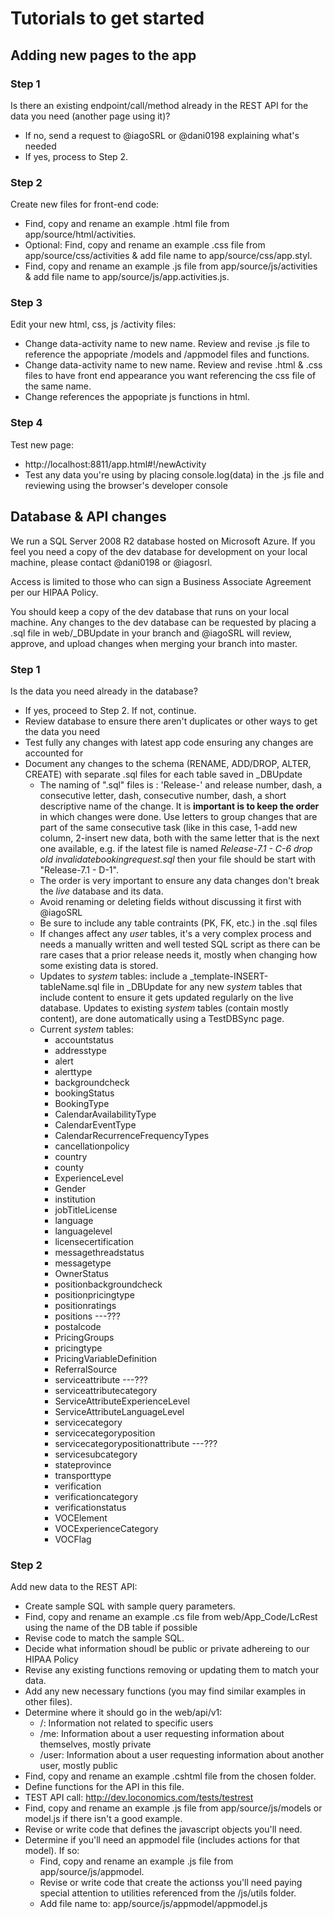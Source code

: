 # Tutorials to get started

## Adding new pages to the app
### Step 1
Is there an existing endpoint/call/method already in the REST API for the data you need (another page using it)?
- If no, send a request to @iagoSRL or @dani0198 explaining what's needed
- If yes, process to Step 2. 

### Step 2
Create new files for front-end code:
- Find, copy and rename an example .html file from app/source/html/activities.
- Optional: Find, copy and rename an example .css file from app/source/css/activities & add file name to app/source/css/app.styl.
- Find, copy and rename an example .js file from app/source/js/activities & add file name to app/source/js/app.activities.js.

### Step 3
Edit your new html, css, js /activity files:
- Change data-activity name to new name. Review and revise .js file to reference the appopriate /models and /appmodel files and functions. 
- Change data-activity name to new name. Review and revise .html & .css files to have front end appearance you want referencing the css file of the same name. 
- Change references the appopriate js functions in html.

### Step 4
Test new page:
- http://localhost:8811/app.html#!/newActivity
- Test any data you're using by placing console.log(data) in the .js file and reviewing using the browser's developer console

## Database & API changes
We run a SQL Server 2008 R2 database hosted on Microsoft Azure. If you feel you need a copy of the dev database for development on your local machine, please contact @dani0198 or @iagosrl. 

Access is limited to those who can sign a Business Associate Agreement per our HIPAA Policy.

You should keep a copy of the dev database that runs on your local machine. Any changes to the dev database can be requested by placing a .sql file in web/_DBUpdate in your branch and @iagoSRL will review, approve, and upload changes when merging your branch into master.

### Step 1
Is the data you need already in the database?
- If yes, proceed to Step 2. If not, continue.
- Review database to ensure there aren't duplicates or other ways to get the data you need
- Test fully any changes with latest app code ensuring any changes are accounted for
- Document any changes to the schema (RENAME, ADD/DROP, ALTER, CREATE) with separate .sql files for each table saved in _DBUpdate
  - The naming of ".sql" files is : 'Release-' and release number, dash, a consecutive letter, dash, consecutive number, dash, a short descriptive name of the change. It is **important is to keep the order** in which changes were done. Use letters to group changes that are part of the same consecutive task (like in this case, 1-add new column, 2-insert new data, both with the same letter that is the next one available, e.g. if the latest file is named *Release-7.1 - C-6 drop old invalidatebookingrequest.sql* then your file should be start with "Release-7.1 - D-1".
  - The order is very important to ensure any data changes don't break the *live* database and its data.
  - Avoid renaming or deleting fields without discussing it first with @iagoSRL
  - Be sure to include any table contraints (PK, FK, etc.) in the .sql files
  - If changes affect any *user* tables, it's a very complex process and needs a manually written and well tested SQL script as there can be rare cases that a prior release needs it, mostly when changing how some existing data is stored.
  - Updates to *system* tables: include a _template-INSERT-tableName.sql file in _DBUpdate for any new *system* tables that include content to ensure it gets updated regularly on the live database. Updates to existing *system* tables (contain mostly content), are done automatically using a TestDBSync page.
  - Current *system* tables:
    - accountstatus
    - addresstype
    - alert
    - alerttype
    - backgroundcheck
    - bookingStatus
    - BookingType
    - CalendarAvailabilityType
    - CalendarEventType
    - CalendarRecurrenceFrequencyTypes
    - cancellationpolicy
    - country
    - county
    - ExperienceLevel
    - Gender
    - institution
    - jobTitleLicense
    - language
    - languagelevel
    - licensecertification
    - messagethreadstatus
    - messagetype
    - OwnerStatus
    - positionbackgroundcheck
    - positionpricingtype
    - positionratings
    - positions ---???
    - postalcode
    - PricingGroups
    - pricingtype
    - PricingVariableDefinition
    - ReferralSource
    - serviceattribute ---???
    - serviceattributecategory
    - ServiceAttributeExperienceLevel
    - ServiceAttributeLanguageLevel
    - servicecategory
    - servicecategoryposition
    - servicecategorypositionattribute ---???
    - servicesubcategory
    - stateprovince
    - transporttype
    - verification
    - verificationcategory
    - verificationstatus
    - VOCElement
    - VOCExperienceCategory
    - VOCFlag

### Step 2
Add new data to the REST API:
- Create sample SQL with sample query parameters. 
- Find, copy and rename an example .cs file from web/App_Code/LcRest using the name of the DB table if possible
- Revise code to match the sample SQL. 
- Decide what information shoudl be public or private adhereing to our HIPAA Policy
- Revise any existing functions removing or updating them to match your data.
- Add any new necessary functions (you may find similar examples in other files).
- Determine where it should go in the web/api/v1:
  - /: Information not related to specific users
  - /me: Information about a user requesting information about themselves, mostly private  
  - /user: Information about a user requesting information about another user, mostly public  
- Find, copy and rename an example .cshtml file from the chosen folder.
- Define functions for the API in this file.
- TEST API call: http://dev.loconomics.com/tests/testrest
- Find, copy and rename an example .js file from app/source/js/models or model.js if there isn't a good example.
- Revise or write code that defines the javascript objects you'll need.
- Determine if you'll need an appmodel file (includes actions for that model). If so: 
  - Find, copy and rename an example .js file from app/source/js/appmodel.
  - Revise or write code that create the actionss you'll need paying special attention to utilities referenced from the /js/utils folder.
  - Add file name to: app/source/js/appmodel/appmodel.js